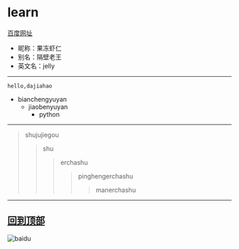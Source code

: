 # learn
[百度网址](http://www.baidu.com "悬停显示")
* 昵称：果冻虾仁
* 别名：隔壁老王
* 英文名：jelly

---
    hello,dajiahao
* bianchengyuyan
    * jiaobenyuyan
        * python

----
>shujujiegou
>>shu
>>>erchashu
>>>>pinghengerchashu
>>>>>manerchashu

----
[回到顶部](#readme)
---
![baidu](https://guthub.com/guodongxiaren/ImageCache/raw/master/Logo/foryou.gif "baidulogo")
